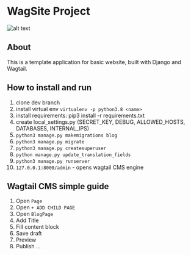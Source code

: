 # WagSite Project
![alt text](https://github.com/AntonAks/WagSite/blob/dev/wagsite_image.png?raw=true)

## About 
This is a template application for basic website, built with Django and Wagtail. 


## How to install and run
1. clone dev branch 
2. install virtual env `virtualenv -p python3.8 <name>`
3. install requirements: pip3 install -r requirements.txt
4. create local_settings.py (SECRET_KEY, DEBUG, ALLOWED_HOSTS, DATABASES, INTERNAL_IPS)
5. `python3 manage.py makemigrations blog`
6. `python3 manage.py migrate`
7. `python3 manage.py createsuperuser`
8. `python manage.py update_translation_fields`
9. `python3 manage.py runserver`
10. `127.0.0.1:8000/admin` - opens wagtail CMS engine

## Wagtail CMS simple guide
1. Open `Page`
2. Open `+ ADD CHILD PAGE`
3. Open `BlogPage`
4. Add Title
5. Fill content block 
6. Save draft
7. Preview
8. Publish
...
